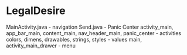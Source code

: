 # LegalDesire
MainActivity.java - navigation
Send.java - Panic Center
activity_main, app_bar_main, content_main, nav_header_main, panic_center - activities 
colors, dimens, drawables, strings, styles - values
main, activity_main_drawer - menu
